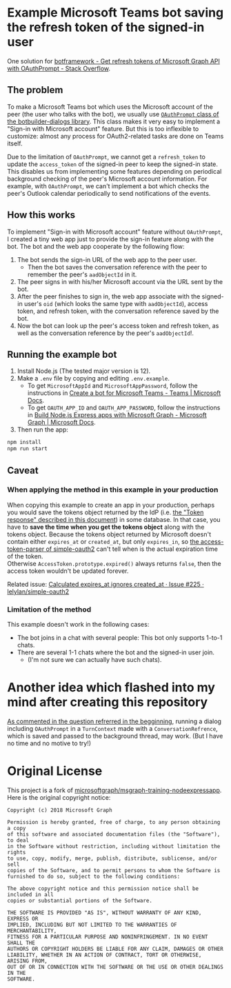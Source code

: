 # Example Microsoft Teams bot saving the refresh token of the signed-in user

One solution for [botframework - Get refresh tokens of Microsoft Graph API with OAuthPrompt - Stack Overflow](https://stackoverflow.com/questions/62441914/get-refresh-tokens-of-microsoft-graph-api-with-oauthprompt).

## The problem

To make a Microsoft Teams bot which uses the Microsoft account of the peer (the user who talks with the bot), we usually use [`OAuthPrompt` class of the botbuilder-dialogs library](https://docs.microsoft.com/en-us/javascript/api/botbuilder-dialogs/oauthprompt?view=botbuilder-ts-latest). This class makes it very easy to implement a "Sign-in with Microsoft account" feature. But this is too inflexible to customize: almost any process for OAuth2-related tasks are done on Teams itself.

Due to the limitation of `OAuthPrompt`, we cannot get a `refresh_token` to update the `access_token` of the signed-in peer to keep the signed-in state. This disables us from implementing some features depending on periodical background checking of the peer's Microsoft account information. For example, with `OAuthPrompt`, we can't implement a bot which checks the peer's Outlook calendar periodically to send notifications of the events.

## How this works

To implement "Sign-in with Microsoft account" feature without `OAuthPrompt`, I created a tiny web app just to provide the sign-in feature along with the bot. The bot and the web app cooperate by the following flow:

1. The bot sends the sign-in URL of the web app to the peer user.
    - Then the bot saves the conversation reference with the peer to remember the peer's `aadObjectId` in it.
1. The peer signs in with his/her Microsoft account via the URL sent by the bot.
1. After the peer finishes to sign in, the web app associate with the signed-in user's `oid` (which looks the same type with `aadObjectId`), access token, and refresh token, with the conversation reference saved by the bot.
1. Now the bot can look up the peer's access token and refresh token, as well as the conversation reference by the peer's `aadObjectId`!.

## Running the example bot

1. Install Node.js (The tested major version is 12).
1. Make a `.env` file by copying and editing `.env.example`.
    - To get `MicrosoftAppId` and `MicrosoftAppPassword`, follow the instructions in [Create a bot for Microsoft Teams - Teams | Microsoft Docs](https://docs.microsoft.com/en-us/microsoftteams/platform/bots/how-to/create-a-bot-for-teams).
    - To get `OAUTH_APP_ID` and `OAUTH_APP_PASSWORD`, follow the instructions in [Build Node.js Express apps with Microsoft Graph - Microsoft Graph | Microsoft Docs](https://docs.microsoft.com/en-us/graph/tutorials/node?tutorial-step=3).
1. Then run the app:  
  ```bash
  npm install
  npm run start
  ```

## Caveat

### When applying the method in this example in your production

When copying this example to create an app in your production, perhaps you would save the tokens object
returned by the IdP (i.e. [the "Token response" described in this document](https://github.com/lelylan/simple-oauth2/issues/225))
in some database.
In that case, you have to **save the time when you get the tokens object** along with the tokens object.
Because the tokens object returned by Microsoft doesn't contain either `expires_at` or `created_at`,
but only `expires_in`, so [the access-token-parser of simple-oauth2](https://github.com/lelylan/simple-oauth2/blob/94da9f7236ace277410ec7ed8260ff30f9f0e52e/lib/access-token-parser.js)
can't tell when is the actual expiration time of the token.  
Otherwise `AccessToken.prototype.expired()` always returns `false`, then the access token wouldn't be updated forever.

Related issue: [Calculated expires_at ignores created_at · Issue #225 · lelylan/simple-oauth2](https://github.com/lelylan/simple-oauth2/issues/225)

### Limitation of the method

This example doesn't work in the following cases:

- The bot joins in a chat with several people: This bot only supports 1-to-1 chats.
- There are several 1-1 chats where the bot and the signed-in user join.
    - (I'm not sure we can actually have such chats).

# Another idea which flashed into my mind after creating this repository

[As commented in the question refrerred in the begginning](https://stackoverflow.com/questions/62441914/get-refresh-tokens-of-microsoft-graph-api-with-oauthprompt/62947673#comment111321661_62947673), running a dialog including `OAuthPrompt` in a `TurnContext` made with a `ConversationRefrence`, which is saved and passed to the background thread, may work. (But I have no time and no motive to try!)

# Original License

This project is a fork of [microsoftgraph/msgraph-training-nodeexpressapp](https://github.com/microsoftgraph/msgraph-training-nodeexpressapp). Here is the original copyright notice:

```
Copyright (c) 2018 Microsoft Graph

Permission is hereby granted, free of charge, to any person obtaining a copy
of this software and associated documentation files (the "Software"), to deal
in the Software without restriction, including without limitation the rights
to use, copy, modify, merge, publish, distribute, sublicense, and/or sell
copies of the Software, and to permit persons to whom the Software is
furnished to do so, subject to the following conditions:

The above copyright notice and this permission notice shall be included in all
copies or substantial portions of the Software.

THE SOFTWARE IS PROVIDED "AS IS", WITHOUT WARRANTY OF ANY KIND, EXPRESS OR
IMPLIED, INCLUDING BUT NOT LIMITED TO THE WARRANTIES OF MERCHANTABILITY,
FITNESS FOR A PARTICULAR PURPOSE AND NONINFRINGEMENT. IN NO EVENT SHALL THE
AUTHORS OR COPYRIGHT HOLDERS BE LIABLE FOR ANY CLAIM, DAMAGES OR OTHER
LIABILITY, WHETHER IN AN ACTION OF CONTRACT, TORT OR OTHERWISE, ARISING FROM,
OUT OF OR IN CONNECTION WITH THE SOFTWARE OR THE USE OR OTHER DEALINGS IN THE
SOFTWARE.
```
